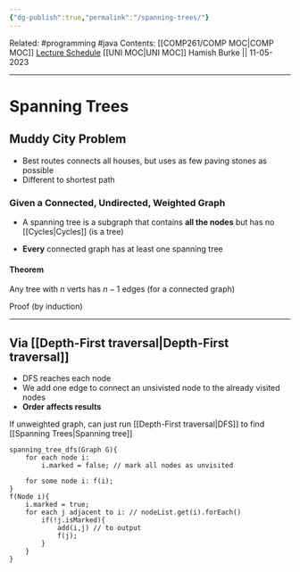 ```yaml
---
{"dg-publish":true,"permalink":"/spanning-trees/"}
---
```


Related: #programming #java 
Contents: [[COMP261/COMP MOC\|COMP MOC]]
[Lecture Schedule](https://ecs.wgtn.ac.nz/Courses/COMP261_2023T1/LectureSchedule)
[[UNI MOC\|UNI MOC]]
Hamish Burke || 11-05-2023
***

# Spanning Trees

## Muddy City Problem

- Best routes connects all houses, but uses as few paving stones as possible
- Different to shortest path

### Given a Connected, Undirected, Weighted Graph

- A spanning tree is a subgraph that contains **all the nodes** but has no [[Cycles\|Cycles]] (is a tree)


- **Every** connected graph has at least one spanning tree

#### Theorem

Any tree with $n$ verts has $n-1$ edges (for a connected graph)

Proof (by induction)


***

## Via [[Depth-First traversal\|Depth-First traversal]]

- DFS reaches each node
- We add one edge to connect an unsivisted node to the already visited nodes
- **Order affects results**


If unweighted graph, can just run [[Depth-First traversal\|DFS]] to find [[Spanning Trees\|Spanning tree]]

```
spanning_tree_dfs(Graph G){
	for each node i:
		i.marked = false; // mark all nodes as unvisited

	for some node i: f(i);
}
f(Node i){
	i.marked = true;
	for each j adjacent to i: // nodeList.get(i).forEach()
		if(!j.isMarked){
			add(i,j) // to output 
			f(j);
		}
	}		
}
```







